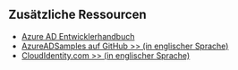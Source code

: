 ## Zusätzliche Ressourcen

- [Azure AD Entwicklerhandbuch](../articles/active-directory/active-directory-developers-guide.md)
- [AzureADSamples auf GitHub >> (in englischer Sprache)](https://github.com/AzureAdSamples)
- [CloudIdentity.com >> (in englischer Sprache)](http://cloudidentity.com)

<!---HONumber=AcomDC_0413_2016-->